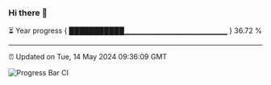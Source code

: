 ### Hi there 👋

⏳ Year progress { ███████████▁▁▁▁▁▁▁▁▁▁▁▁▁▁▁▁▁▁▁ } 36.72 %

---

⏰ Updated on Tue, 14 May 2024 09:36:09 GMT

![Progress Bar CI](https://github.com/IshwaranRudhara/GIT-ACTION/workflows/Progress%20Bar%20CI/badge.svg)
